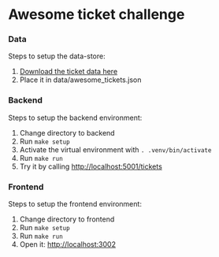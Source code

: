 # Awesome ticket challenge

### Data

Steps to setup the data-store:

1. [Download the ticket data here](https://drive.google.com/file/d/1Bvk2mW5t3GfkqTkpURiFpaLuqrUckzUX/view?usp=sharing)
2. Place it in data/awesome_tickets.json

### Backend

Steps to setup the backend environment:

1. Change directory to backend
2. Run `make setup`
3. Activate the virtual environment with `. .venv/bin/activate`
4. Run `make run`
5. Try it by calling [http://localhost:5001/tickets](http://localhost:5001/tickets)

### Frontend

Steps to setup the frontend environment:

1. Change directory to frontend
2. Run `make setup`
3. Run `make run`
4. Open it: [http://localhost:3002](http://localhost:3002)
